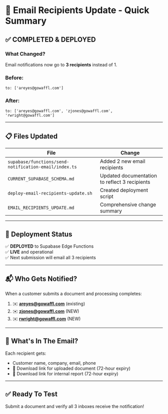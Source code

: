 # 📧 Email Recipients Update - Quick Summary

## ✅ COMPLETED & DEPLOYED

### What Changed?
Email notifications now go to **3 recipients** instead of 1.

### Before:
```
to: ['areyes@gowaffl.com']
```

### After:
```
to: ['areyes@gowaffl.com', 'zjones@gowaffl.com', 'rwright@gowaffl.com']
```

---

## 📋 Files Updated

| File | Change |
|------|--------|
| `supabase/functions/send-notification-email/index.ts` | Added 2 new email recipients |
| `CURRENT_SUPABASE_SCHEMA.md` | Updated documentation to reflect 3 recipients |
| `deploy-email-recipients-update.sh` | Created deployment script |
| `EMAIL_RECIPIENTS_UPDATE.md` | Comprehensive change summary |

---

## 🚀 Deployment Status

✅ **DEPLOYED** to Supabase Edge Functions  
✅ **LIVE** and operational  
✅ Next submission will email all 3 recipients

---

## 📬 Who Gets Notified?

When a customer submits a document and processing completes:

1. ✉️ **areyes@gowaffl.com** (existing)
2. ✉️ **zjones@gowaffl.com** (NEW)
3. ✉️ **rwright@gowaffl.com** (NEW)

---

## 📨 What's In The Email?

Each recipient gets:
- Customer name, company, email, phone
- 🔗 Download link for uploaded document (72-hour expiry)
- 🔗 Download link for internal report (72-hour expiry)

---

## ✅ Ready To Test

Submit a document and verify all 3 inboxes receive the notification!

